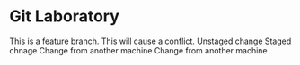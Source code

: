 # Git Laboratory
This is a feature branch.
This will cause a conflict.
Unstaged change
Staged chnage
Change from another machine
Change from another machine
